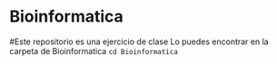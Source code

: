 # Bioinformatica
#Este repositorio es una ejercicio de clase
Lo puedes encontrar en la carpeta de Bioinformatica
`cd Bioinformatica`
